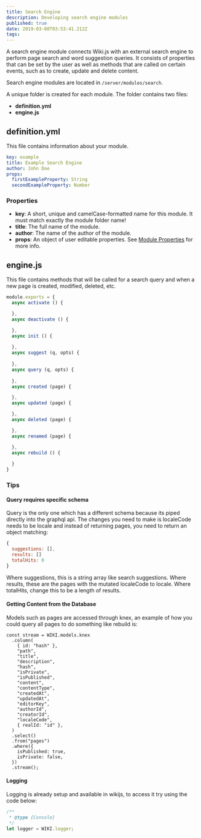 ```yaml
---
title: Search Engine
description: Developing search engine modules
published: true
date: 2019-03-08T03:53:41.212Z
tags: 
---
```


A search engine module connects Wiki.js with an external search engine to perform page search and word suggestion queries. It consists of properties that can be set by the user as well as methods that are called on certain events, such as to create, update and delete content.

Search engine modules are located in `/server/modules/search`.

A unique folder is created for each module. The folder contains two files:

- **definition.yml**
- **engine.js**

## definition.yml

This file contains information about your module.

```yaml
key: example
title: Example Search Engine
author: John Doe
props:
  firstExampleProperty: String
  secondExampleProperty: Number
```

### Properties

* **key**: A short, unique and camelCase-formatted name for this module. It must match exactly the module folder name!
* **title**: The full name of the module.
* **author**: The name of the author of the module.
* **props**: An object of user editable properties. See [Module Properties](/dev/module-properties) for more info.

## engine.js

This file contains methods that will be called for a search query and when a new page is created, modified, deleted, etc.

```javascript
module.exports = {
  async activate () {

  },
  async deactivate () {

  },
  async init () {
  
  },
  async suggest (q, opts) {
  
  },
  async query (q, opts) {
  
  },
  async created (page) {

  },
  async updated (page) {

  },
  async deleted (page) {

  },
  async renamed (page) {

  },
  async rebuild () {
  
  }
}
```

### Tips

#### Query requires specific schema

Query is the only one which has a different schema because its piped directly into the graphql api. 
The changes you need to make is localeCode needs to be locale and instead of returning pages, you need to return an object matching:

```javascript
{
  suggestions: [],
  results: []
  totalHits: 0
}
```

Where suggestions, this is a string array like search suggestions.
Where results, these are the pages with the mutated localeCode to locale.
Where totalHits, change this to be a length of results.

#### Getting Content from the Database

Models such as pages are accessed through knex, an example of how you could query all pages to do something like rebuild is:

```javasript
const stream = WIKI.models.knex
  .column(
    { id: "hash" },
    "path",
    "title",
    "description",
    "hash",
    "isPrivate",
    "isPublished",
    "content",
    "contentType",
    "createdAt",
    "updatedAt",
    "editorKey",
    "authorId",
    "creatorId",
    "localeCode",
    { realId: "id" },
  )
  .select()
  .from("pages")
  .where({
    isPublished: true,
    isPrivate: false,
  })
  .stream();
```

#### Logging

Logging is already setup and available in wikijs, to access it try using the code below:

```javascript
/**
 * @type {Console}
 */
let logger = WIKI.logger;
```
